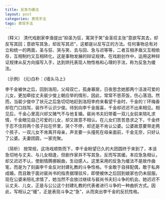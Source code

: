 ```yaml
---
title: 反急为缓法
layout: post
categories: 表现手法
tags: 表现手法
---
```


〔释义〕 清代戏剧家李渔提出“抑圣为狂，寓哭于笑”金圣叹主张“意欲写其去，却反写其回；意欲写其急，却反写其迟”，这都是以反写正的方法。任何事物总有对立和统一的两面，圣与狂、哭与笑、去与回、急与迟等等，二者互相矛盾又互相依存，互相制约又互相转化，这是事物发展的辩证规律。在戏剧创作中，运用这种辩证规律从反方向描写入手，达到烘托表现人物性格和心理的手法，称为反急为缓法。

〔示例〕 (元)白朴：《墙头马上》

李千金被休之后，回到洛阳，父母双亡，孤身寡居，日夜思念她那两个活泼可爱的儿女，更加牵挂丈夫裴少俊上朝应举的情形，因此，常常不思茶饭，伤心落泪。然而，当裴少俊中了状元之后急切切地赶到洛阳李府来看望千金时，千金的丫环梅香却在门口挡驾，装作不认识少俊。待到向李千金报喜，千金却迟迟不出来相见。相见后，千金心里高兴却又赌气不与他复婚。裴尚书夫妇带着一双儿女前来陪礼求情，千金眼见自己可爱的儿女，却又故意不相认。在儿女们苦苦恳求之下，千金终于忍不住将两个孩子拉在怀里，哭个不停，却还是不肯认公婆。公婆故意要带走两个孩子，一双儿女不肯离开母亲，声言要一头撞死在母亲面前，千金无奈，只好认了公婆。夫妻团圆，一家完聚。

〔简析〕 按常规，这场戏顺势而下，李千金盼望已久的大团圆终于来到了，本该急切地与丈夫、与儿女相逢，但剧作家并不写其急，反而写其缓。本应急急相认，却又迟迟不认，使剧情腾挪婉曲，生动感人。这里采用的反急为缓法不是故作曲笔，而是为了刻画李千金反对封建礼教的斗争性格。千金敢于自择配偶，敢于私奔成婚，而且敢于面对裴尚书的指责据理驳斥，即使被休之后回到娘家也仍未屈服。现在公婆来陪礼求情了，她当然不会放过继续与裴尚书夫妇斗争的机会。她迟迟不认丈夫、儿女，正是与公公这个封建礼教的代表者进行斗争的一种曲折方式。因此，写相认之“缓”，正是表现斗争之“急”，从而突出李千金的反抗性格。 